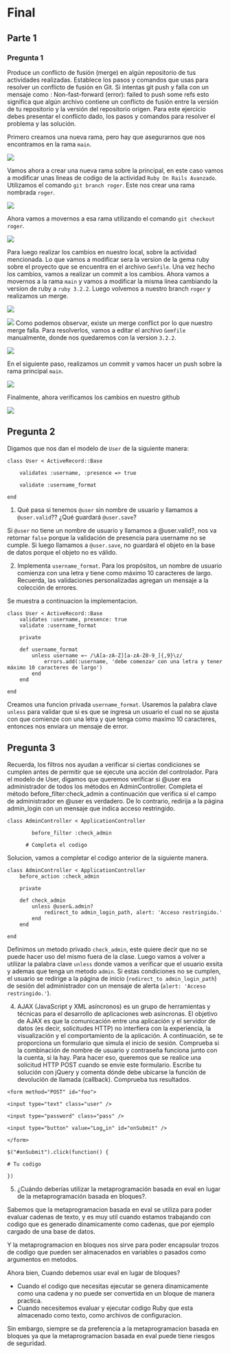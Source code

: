 # Final
## Parte 1
### Pregunta 1
Produce un conflicto de fusión (merge) en algún repositorio de tus actividades realizadas. Establece los pasos y comandos que usas para resolver un conflicto de fusión en Git. Si intentas git push y falla con un mensaje como : Non-fast-forward (error): failed to push some refs esto significa que algún archivo contiene un conflicto de fusión entre la versión de tu repositorio y la versión del repositorio origen. Para este ejercicio debes presentar el conflicto dado, los pasos y comandos para resolver el problema y las solución. 

Primero creamos una nueva rama, pero hay que asegurarnos que nos encontramos en la rama `main`.

![](img/f1.png)

Vamos ahora a crear una nueva rama sobre la principal, en este caso vamos a modificar unas lineas de codigo de la actividad `Ruby On Rails Avanzado`. Utilizamos el comando `git branch roger`. Este nos crear una rama nombrada `roger`.

![](img/f2.png)

Ahora vamos a movernos a esa rama utilizando el comando `git checkout roger`.

![](img/f3.png)

 Para luego realizar los cambios en nuestro local, sobre la actividad mencionada. Lo que vamos a modificar sera la version de la gema ruby sobre el proyecto que se encuentra en el archivo `Gemfile`.
 Una vez hecho los cambios, vamos a realizar un commit a los cambios. Ahora vamos a movernos a la rama `main` y vamos a modificar la misma linea cambiando la version de ruby a `ruby 3.2.2`. Luego volvemos a nuestro branch `roger` y realizamos un merge.

 ![](img/f6.png)

 ![](img/f7.png)
Como podemos observar, existe un merge conflict por lo que nuestro merge falla. Para resolverlos, vamos a editar el archivo `Gemfile` manualmente, donde nos quedaremos con la version `3.2.2`.
 
 ![](img/f8.png)

 En el siguiente paso, realizamos un commit y vamos hacer un push sobre la rama principal `main`.

  ![](img/f10.png)

Finalmente, ahora verificamos los cambios en nuestro github

  ![](img/f11.png)


## Pregunta 2
Digamos que nos dan el modelo de `User` de la siguiente manera:  

```
class User < ActiveRecord::Base 

    validates :username, :presence => true 

    validate :username_format 

end 
```
1. Qué pasa si tenemos `@user` sin nombre de usuario y llamamos a `@user.valid`?? ¿Qué guardará `@user.save`?

Si `@user` no tiene un nombre de usuario y llamamos a @user.valid?, nos va retornar `false` porque la validación de presencia para username no se cumple. Si luego llamamos a `@user.save`, no guardará el objeto en la base de datos porque el objeto no es válido.

2. Implementa `username_format`. Para los propósitos, un nombre de usuario comienza con una letra y tiene como máximo 10 caracteres de largo. Recuerda, las validaciones personalizadas agregan un mensaje a la colección de errores. 

Se muestra a continuacion la implementacion.
```
class User < ActiveRecord::Base
    validates :username, presence: true
    validate :username_format

    private

    def username_format
        unless username =~ /\A[a-zA-Z][a-zA-Z0-9_]{,9}\z/
            errors.add(:username, 'debe comenzar con una letra y tener máximo 10 caracteres de largo')
        end
    end

end
```
Creamos una funcion privada `username_format`. Usaremos la palabra clave `unless` para validar que si es que se ingresa un usuario el cual no se ajusta con que comienze con una letra y que tenga como maximo 10 caracteres, entonces nos enviara un mensaje de error.

## Pregunta 3
Recuerda, los filtros nos ayudan a verificar si ciertas condiciones se cumplen antes de permitir que se ejecute una acción del controlador. Para el modelo de User, digamos que queremos verificar si @user era administrador de todos los métodos en AdminController. Completa el método before_filter:check_admin a continuación que verifica si el campo de administrador en @user es verdadero. De lo contrario, redirija a la página admin_login con un mensaje que indica acceso restringido. 

```
class AdminController < ApplicationController 

  	    before_filter :check_admin 

      # Completa el codigo 
```

Solucion, vamos a completar el codigo anterior de la siguiente manera.
```
class AdminController < ApplicationController
    before_action :check_admin

    private

    def check_admin
        unless @user&.admin?
            redirect_to admin_login_path, alert: 'Acceso restringido.'
        end
    end

end
```

Definimos un metodo privado `check_admin`, este quiere decir que no se puede hacer uso del mismo fuera de la clase. Luego vamos a volver a utilizar la palabra clave `unless` donde vamos a verificar que el usuario exsita y ademas que tenga un metodo `admin`. Si estas condiciones no se cumplen, el usuario se redirige a la página de inicio (`redirect_to admin_login_path`) de sesión del administrador con un mensaje de alerta (`alert: 'Acceso restringido.'`).

4.  AJAX (JavaScript y XML asíncronos) es un grupo de herramientas y técnicas para el desarrollo de aplicaciones web asíncronas. El objetivo de AJAX es que la comunicación entre una aplicación y el servidor de datos (es decir, solicitudes HTTP) no interfiera con la experiencia, la visualización y el comportamiento de la aplicación. A continuación, se te proporciona un formulario que simula el inicio de sesión. Comprueba si la combinación de nombre de usuario y contraseña funciona junto con la cuenta, si la hay. Para hacer eso, queremos que se realice una solicitud HTTP POST cuando se envíe este formulario. Escribe tu solución con jQuery y comenta dónde debe ubicarse la función de devolución de llamada (callback). Comprueba tus resultados. 

```
<form method="POST" id="foo"> 

<input type="text" class="user" /> 

<input type="password" class="pass" /> 

<input type="button" value="Log␣in" id="onSubmit" /> 

</form> 

$("#onSubmit").click(function() { 

# Tu codigo 

}) 
```


5. ¿Cuándo deberías utilizar la metaprogramación basada en eval en lugar de la metaprogramación basada en bloques?. 

Sabemos que la metaprogramacion basada en eval se utiliza para poder evaluar cadenas de texto, y es muy util cuando estamos trabajando con codigo que es generado dinamicamente como cadenas, que por ejemplo cargado de una base de datos. 

Y la metaprogramacion en bloques nos sirve para poder encapsular trozos de codigo que pueden ser almacenados en variables o pasados como argumentos en metodos.

Ahora bien, Cuando debemos usar eval en lugar de bloques? 
* Cuando el codigo que necesitas ejecutar se genera dinamicamente como una cadena y no puede ser convertida en un bloque de manera practica.
* Cuando necesitemos evaluar y ejecutar codigo Ruby que esta almacenado como texto, como archivos de configuracion.

Sin embargo, siempre se da preferencia a la metaprogramacion basada en bloques ya que la metaprogramacion basada en eval puede tiene riesgos de seguridad.
